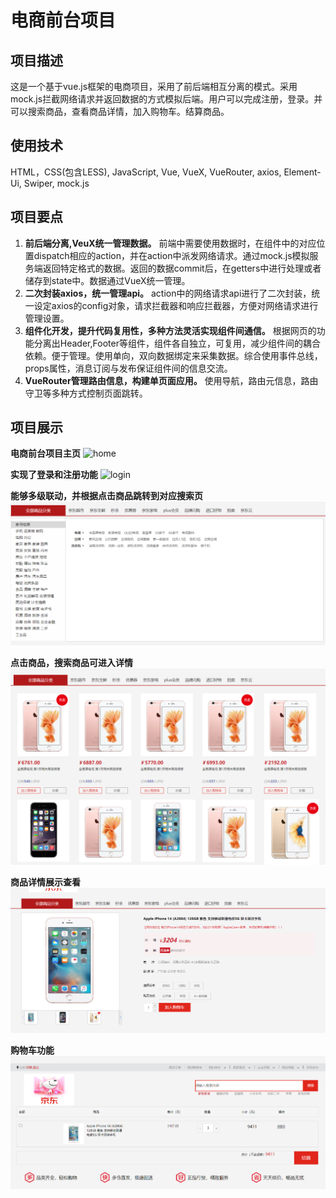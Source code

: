 # 电商前台项目
## 项目描述
这是一个基于vue.js框架的电商项目，采用了前后端相互分离的模式。采用mock.js拦截网络请求并返回数据的方式模拟后端。用户可以完成注册，登录。并可以搜索商品，查看商品详情，加入购物车。结算商品。
## 使用技术
HTML，CSS(包含LESS), JavaScript, Vue, VueX, VueRouter, axios, Element-Ui, Swiper, mock.js
## 项目要点
1. **前后端分离,VeuX统一管理数据。** 前端中需要使用数据时，在组件中的对应位置dispatch相应的action，并在action中派发网络请求。通过mock.js模拟服务端返回特定格式的数据。返回的数据commit后，在getters中进行处理或者储存到state中。数据通过VueX统一管理。
2. **二次封装axios，统一管理api。** action中的网络请求api进行了二次封装，统一设定axios的config对象，请求拦截器和响应拦截器，方便对网络请求进行管理设置。
3. **组件化开发，提升代码复用性，多种方法灵活实现组件间通信。** 根据网页的功能分离出Header,Footer等组件，组件各自独立，可复用，减少组件间的耦合依赖。便于管理。使用单向，双向数据绑定来采集数据。综合使用事件总线，props属性，消息订阅与发布保证组件间的信息交流。
4. **VueRouter管理路由信息，构建单页面应用。** 使用导航，路由元信息，路由守卫等多种方式控制页面跳转。

## 项目展示
**电商前台项目主页**
![home](https://user-images.githubusercontent.com/115355943/211132387-7acf14e6-5c56-4a39-acab-796adf35aefe.gif)

**实现了登录和注册功能**
![login](https://user-images.githubusercontent.com/115355943/211132792-e916a37c-12fe-4da5-989b-40b744fd89a6.gif)

**能够多级联动，并根据点击商品跳转到对应搜索页**
![Screenshot](./rm_images/show3.png)

**点击商品，搜索商品可进入详情**
![Screenshot](./rm_images/show4.png)

**商品详情展示查看**
![Screenshot](./rm_images/show5.png)

**购物车功能**
![Screenshot](./rm_images/show6.png)
